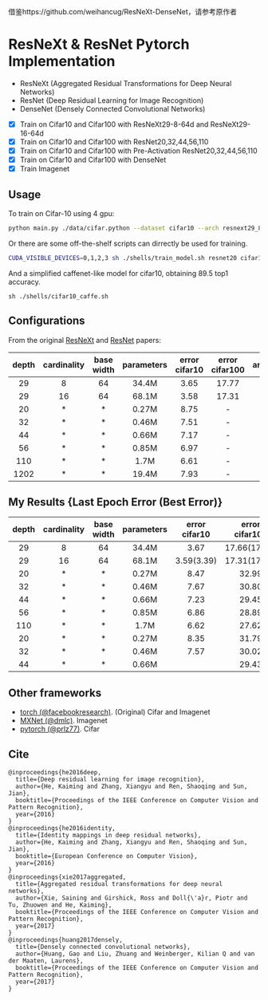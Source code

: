 借鉴https://github.com/weihancug/ResNeXt-DenseNet，请参考原作者
# ResNeXt & ResNet Pytorch Implementation
- ResNeXt (Aggregated Residual Transformations for Deep Neural Networks)
- ResNet (Deep Residual Learning for Image Recognition)
- DenseNet (Densely Connected Convolutional Networks)

- [x] Train on Cifar10 and Cifar100 with ResNeXt29-8-64d and ResNeXt29-16-64d
- [x] Train on Cifar10 and Cifar100 with ResNet20,32,44,56,110
- [x] Train on Cifar10 and Cifar100 with Pre-Activation ResNet20,32,44,56,110
- [x] Train on Cifar10 and Cifar100 with DenseNet
- [x] Train Imagenet

## Usage
To train on Cifar-10 using 4 gpu:

```bash
python main.py ./data/cifar.python --dataset cifar10 --arch resnext29_8_64 --save_path ./snapshots/cifar10_resnext29_8_64_300 --epochs 300 --learning_rate 0.05 --schedule 150 225 --gammas 0.1 0.1 --batch_size 128 --workers 4 --ngpu 4
```

Or there are some off-the-shelf scripts can dirrectly be used for training.

```bash
CUDA_VISIBLE_DEVICES=0,1,2,3 sh ./shells/train_model.sh resnet20 cifar10
```

And a simplified caffenet-like model for cifar10, obtaining 89.5 top1 accuracy.

```
sh ./shells/cifar10_caffe.sh
```

## Configurations
From the original [ResNeXt](https://arxiv.org/pdf/1611.05431.pdf) and [ResNet](https://arxiv.org/abs/1512.03385) papers:

| depth | cardinality | base width | parameters |  error   cifar10 |   error  cifar100 | architecture |
|:-----:|:-----------:|:----------:|:----------:|:----------------:|:-----------------:|:------------:|
|  29   |      8      |     64     |    34.4M   |       3.65       |       17.77       |   ResNeXt    |
|  29   |      16     |     64     |    68.1M   |       3.58       |       17.31       |   ResNeXt    |
|  20   |      *      |     *      |    0.27M   |       8.75       |         -         |   ResNet     |
|  32   |      *      |     *      |    0.46M   |       7.51       |         -         |   ResNet     |
|  44   |      *      |     *      |    0.66M   |       7.17       |         -         |   ResNet     |
|  56   |      *      |     *      |    0.85M   |       6.97       |         -         |   ResNet     |
| 110   |      *      |     *      |    1.7M    |       6.61       |         -         |   ResNet     |
| 1202  |      *      |     *      |   19.4M    |       7.93       |         -         |   ResNet     |

## My Results {Last Epoch Error (Best Error)}
| depth | cardinality | base width | parameters |  error   cifar10 |   error  cifar100 | architecture |
|:-----:|:-----------:|:----------:|:----------:|:----------------:|:-----------------:|:------------:|
|  29   |      8      |     64     |    34.4M   |       3.67       |    17.66(17.47)   |   ResNeXt    |
|  29   |      16     |     64     |    68.1M   |    3.59(3.39)    |    17.31(17.06)   |   ResNeXt    |
|  20   |      *      |     *      |    0.27M   |       8.47       |       32.99       |   ResNet     |
|  32   |      *      |     *      |    0.46M   |       7.67       |       30.80       |   ResNet     |
|  44   |      *      |     *      |    0.66M   |       7.23       |       29.45       |   ResNet     |
|  56   |      *      |     *      |    0.85M   |       6.86       |       28.89       |   ResNet     |
| 110   |      *      |     *      |    1.7M    |       6.62       |       27.62       |   ResNet     |
|  20   |      *      |     *      |    0.27M   |       8.35       |       31.79       |   Pre-Act    |
|  32   |      *      |     *      |    0.46M   |       7.57       |       30.02       |   Pre-Act    |
|  44   |      *      |     *      |    0.66M   |                  |       29.43       |   Pre-Act    |

## Other frameworks
* [torch (@facebookresearch)](https://github.com/facebookresearch/ResNeXt). (Original) Cifar and Imagenet
* [MXNet (@dmlc)](https://github.com/dmlc/mxnet/tree/master/example/image-classification#imagenet-1k). Imagenet
* [pytorch (@prlz77)](https://github.com/prlz77/ResNeXt.pytorch). Cifar

## Cite
```
@inproceedings{he2016deep,
  title={Deep residual learning for image recognition},
  author={He, Kaiming and Zhang, Xiangyu and Ren, Shaoqing and Sun, Jian},
  booktitle={Proceedings of the IEEE Conference on Computer Vision and Pattern Recognition},
  year={2016}
}
@inproceedings{he2016identity,
  title={Identity mappings in deep residual networks},
  author={He, Kaiming and Zhang, Xiangyu and Ren, Shaoqing and Sun, Jian},
  booktitle={European Conference on Computer Vision},
  year={2016}
}
@inproceedings{xie2017aggregated,
  title={Aggregated residual transformations for deep neural networks},
  author={Xie, Saining and Girshick, Ross and Doll{\'a}r, Piotr and Tu, Zhuowen and He, Kaiming},
  booktitle={Proceedings of the IEEE Conference on Computer Vision and Pattern Recognition},
  year={2017}
}
@inproceedings{huang2017densely,
  title={Densely connected convolutional networks},
  author={Huang, Gao and Liu, Zhuang and Weinberger, Kilian Q and van der Maaten, Laurens},
  booktitle={Proceedings of the IEEE Conference on Computer Vision and Pattern Recognition},
  year={2017}
}
```
